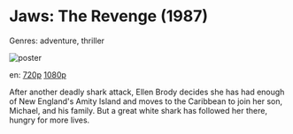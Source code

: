 # Jaws: The Revenge (1987)

Genres: adventure, thriller

![poster](http://image.tmdb.org/t/p/w500/8dLHxbjXlLkogGVKxOg3SH1Kjel.jpg)

en:
  [720p](magnet:?xt=urn:btih:D8E81538270F74CB6899F258CF6B35BD38F9E81F&tr=udp://glotorrents.pw:6969/announce&tr=udp://tracker.opentrackr.org:1337/announce&tr=udp://torrent.gresille.org:80/announce&tr=udp://tracker.openbittorrent.com:80&tr=udp://tracker.coppersurfer.tk:6969&tr=udp://tracker.leechers-paradise.org:6969&tr=udp://p4p.arenabg.ch:1337&tr=udp://tracker.internetwarriors.net:1337)
  [1080p](magnet:?xt=urn:btih:C2A2B78AAC0744E7464BBB7458C85E1546AF11ED&tr=udp://glotorrents.pw:6969/announce&tr=udp://tracker.opentrackr.org:1337/announce&tr=udp://torrent.gresille.org:80/announce&tr=udp://tracker.openbittorrent.com:80&tr=udp://tracker.coppersurfer.tk:6969&tr=udp://tracker.leechers-paradise.org:6969&tr=udp://p4p.arenabg.ch:1337&tr=udp://tracker.internetwarriors.net:1337)
  


After another deadly shark attack, Ellen Brody decides she has had enough of New England's Amity Island and moves to the Caribbean to join her son, Michael, and his family. But a great white shark has followed her there, hungry for more lives.